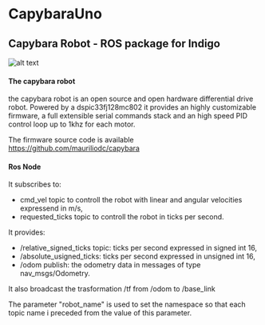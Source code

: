 # CapybaraUno
## Capybara Robot - ROS package for Indigo 
![alt text](http://i.imgur.com/QOzCvIJ.jpg "Capybara")
#### The capybara robot
the capybara robot is an open source and open hardware differential drive robot. Powered by a dspic33fj128mc802 it provides an highly customizable firmware, a full extensible serial commands stack and an high speed PID control loop up to 1khz for each motor.

The firmware source code is available https://github.com/mauriliodc/capybara

#### Ros Node
It subscribes to:
* cmd_vel topic to controll the robot with linear and angular velocities expressend in m/s,
* requested_ticks topic to controll the robot in ticks per second.

It provides:
* /relative_signed_ticks topic: ticks per second expressed in signed int 16,
* /absolute_usigned_ticks: ticks per second expressed in unsigned int 16,
* /odom publish: the odometry data in messages of type nav_msgs/Odometry.

It also broadcast the trasformation /tf from /odom to /base_link

The parameter "robot_name" is used to set the namespace so that each topic name i preceded from the value of this parameter.

  
